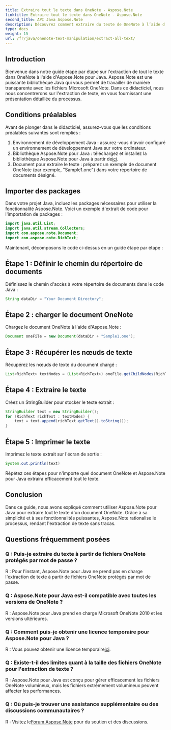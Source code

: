 ```yaml
---
title: Extraire tout le texte dans OneNote - Aspose.Note
linktitle: Extraire tout le texte dans OneNote - Aspose.Note
second_title: API Java Aspose.Note
description: Découvrez comment extraire du texte de OneNote à l’aide d’Aspose.Note pour Java. Un guide complet avec des instructions étape par étape pour une extraction de texte transparente.
type: docs
weight: 15
url: /fr/java/onenote-text-manipulation/extract-all-text/
---
```

## Introduction
Bienvenue dans notre guide étape par étape sur l'extraction de tout le texte dans OneNote à l'aide d'Aspose.Note pour Java. Aspose.Note est une puissante bibliothèque Java qui vous permet de travailler de manière transparente avec les fichiers Microsoft OneNote. Dans ce didacticiel, nous nous concentrerons sur l'extraction de texte, en vous fournissant une présentation détaillée du processus.
## Conditions préalables
Avant de plonger dans le didacticiel, assurez-vous que les conditions préalables suivantes sont remplies :
1. Environnement de développement Java : assurez-vous d'avoir configuré un environnement de développement Java sur votre ordinateur.
2.  Bibliothèque Aspose.Note pour Java : téléchargez et installez la bibliothèque Aspose.Note pour Java à partir de[ici](https://releases.aspose.com/note/java/).
3. Document pour extraire le texte : préparez un exemple de document OneNote (par exemple, "Sample1.one") dans votre répertoire de documents désigné.
## Importer des packages
Dans votre projet Java, incluez les packages nécessaires pour utiliser la fonctionnalité Aspose.Note. Voici un exemple d'extrait de code pour l'importation de packages :
```java
import java.util.List;
import java.util.stream.Collectors;
import com.aspose.note.Document;
import com.aspose.note.RichText;
```
Maintenant, décomposons le code ci-dessus en un guide étape par étape :
## Étape 1 : Définir le chemin du répertoire de documents
Définissez le chemin d'accès à votre répertoire de documents dans le code Java :
```java
String dataDir = "Your Document Directory";
```
## Étape 2 : charger le document OneNote
Chargez le document OneNote à l'aide d'Aspose.Note :
```java
Document oneFile = new Document(dataDir + "Sample1.one");
```
## Étape 3 : Récupérer les nœuds de texte
Récupérez les nœuds de texte du document chargé :
```java
List<RichText> textNodes = (List<RichText>) oneFile.getChildNodes(RichText.class);
```
## Étape 4 : Extraire le texte
Créez un StringBuilder pour stocker le texte extrait :
```java
StringBuilder text = new StringBuilder();
for (RichText richText : textNodes) {
    text = text.append(richText.getText().toString());
}
```
## Étape 5 : Imprimer le texte
Imprimez le texte extrait sur l'écran de sortie :
```java
System.out.println(text)
```
Répétez ces étapes pour n'importe quel document OneNote et Aspose.Note pour Java extraira efficacement tout le texte.
## Conclusion
Dans ce guide, nous avons expliqué comment utiliser Aspose.Note pour Java pour extraire tout le texte d'un document OneNote. Grâce à sa simplicité et à ses fonctionnalités puissantes, Aspose.Note rationalise le processus, rendant l'extraction de texte sans tracas.
## Questions fréquemment posées

### Q : Puis-je extraire du texte à partir de fichiers OneNote protégés par mot de passe ?
R : Pour l'instant, Aspose.Note pour Java ne prend pas en charge l'extraction de texte à partir de fichiers OneNote protégés par mot de passe.
### Q : Aspose.Note pour Java est-il compatible avec toutes les versions de OneNote ?
R : Aspose.Note pour Java prend en charge Microsoft OneNote 2010 et les versions ultérieures.
### Q : Comment puis-je obtenir une licence temporaire pour Aspose.Note pour Java ?
 R : Vous pouvez obtenir une licence temporaire[ici](https://purchase.aspose.com/temporary-license/).
### Q : Existe-t-il des limites quant à la taille des fichiers OneNote pour l'extraction de texte ?
R : Aspose.Note pour Java est conçu pour gérer efficacement les fichiers OneNote volumineux, mais les fichiers extrêmement volumineux peuvent affecter les performances.
### Q : Où puis-je trouver une assistance supplémentaire ou des discussions communautaires ?
 R : Visitez le[Forum Aspose.Note](https://forum.aspose.com/c/note/28) pour du soutien et des discussions.